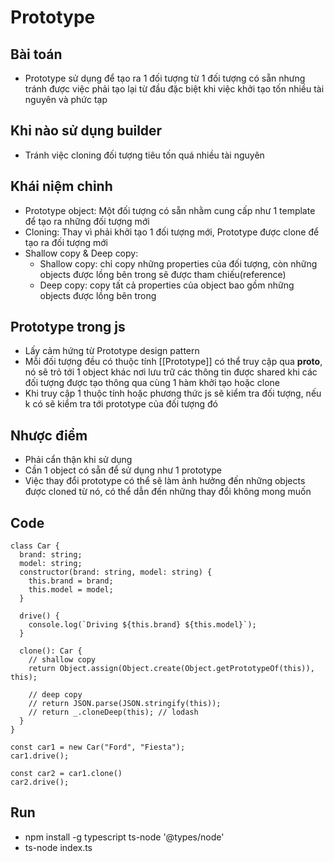 # Prototype


## Bài toán
- Prototype sử dụng để tạo ra 1 đối tượng từ 1 đối tượng có sẵn nhưng tránh được việc phải tạo lại từ đầu đặc biệt khi việc khởi tạo tốn nhiều tài nguyên và phức tạp

## Khi nào sử dụng builder
- Tránh việc cloning đối tượng tiêu tốn quá nhiều tài nguyên

## Khái niệm chỉnh
- Prototype object: Một đối tượng có sẵn nhằm cung cấp như 1 template để tạo ra những đối tượng mới
- Cloning: Thay vì phải khởi tạo 1 đối tượng mới, Prototype được clone để tạo ra đối tượng mới
- Shallow copy & Deep copy:
  - Shallow copy: chỉ copy những properties của đối tượng, còn những objects được lồng bên trong sẽ được tham chiếu(reference)
  - Deep copy: copy tất cả properties của object bao gồm những objects được lồng bên trong

## Prototype trong js
- Lấy cảm hứng từ Prototype design pattern
- Mỗi đối tượng đều có thuộc tính [[Prototype]] có thể truy cập qua __proto__, nó sẽ trỏ tới 1 object khác nơi lưu trữ các thông tin được shared khi các đối tượng được tạo thông qua cùng 1 hàm khởi tạo hoặc clone
- Khi truy cập 1 thuộc tính hoặc phương thức js sẽ kiểm tra đối tượng, nếu k có sẽ kiểm tra tới prototype của đối tượng đó

## Nhược điểm
- Phải cẩn thận khi sử dụng
- Cần 1 object có sẵn để sử dụng như 1 prototype
- Việc thay đổi prototype có thể sẽ làm ảnh hưởng đến những objects được cloned từ nó, có thể dẫn đến những thay đổi không mong muốn

## Code
```
class Car {
  brand: string;
  model: string;
  constructor(brand: string, model: string) {
    this.brand = brand;
    this.model = model;
  }

  drive() {
    console.log(`Driving ${this.brand} ${this.model}`);
  }

  clone(): Car {
    // shallow copy
    return Object.assign(Object.create(Object.getPrototypeOf(this)), this);

    // deep copy
    // return JSON.parse(JSON.stringify(this));
    // return _.cloneDeep(this); // lodash
  }
}

const car1 = new Car("Ford", "Fiesta");
car1.drive();

const car2 = car1.clone()
car2.drive();

```
## Run
- npm install -g typescript ts-node '@types/node'
- ts-node index.ts